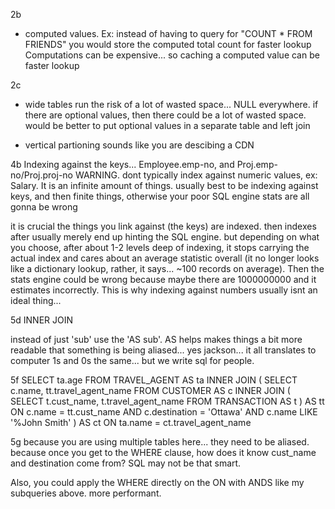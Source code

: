 2b
- computed values. Ex: instead of having to query for "COUNT * FROM FRIENDS"
  you would store the computed total count for faster lookup
  Computations can be expensive... so caching a computed value can be faster lookup

2c
- wide tables run the risk of a lot of wasted space... NULL everywhere.
  if there are optional values, then there could be a lot of wasted space. would be better to put optional values in a separate table and left join

- vertical partioning sounds like you are descibing a CDN

4b
Indexing against the keys... Employee.emp-no, and Proj.emp-no/Proj.proj-no
WARNING. dont typically index against numeric values, ex: Salary. It is an infinite amount of things.
usually best to be indexing against keys, and then finite things, otherwise your poor SQL engine stats are all gonna be wrong

it is crucial the things you link against (the keys) are indexed. then indexes after usually merely end up hinting the SQL engine. but depending on what you choose, after about 1-2 levels deep of indexing, it stops carrying the actual index and cares about an average statistic overall (it no longer looks like a dictionary lookup, rather, it says... ~100 records on average). Then the stats engine could be wrong because maybe there are 1000000000 and it estimates incorrectly. This is why indexing against numbers usually isnt an ideal thing...

5d
INNER JOIN

instead of just 'sub' use the 'AS sub'. AS helps makes things a bit more readable that something is being aliased... yes jackson... it all translates to computer 1s and 0s the same... but we write sql for people.

5f
SELECT ta.age
FROM TRAVEL_AGENT AS ta
INNER JOIN (
    SELECT c.name, tt.travel_agent_name
    FROM CUSTOMER AS c
    INNER JOIN (
        SELECT t.cust_name, t.travel_agent_name
        FROM TRANSACTION AS t
    ) AS tt
    ON c.name = tt.cust_name
        AND c.destination = 'Ottawa'
        AND c.name LIKE '%John Smith'
) AS ct
ON ta.name = ct.travel_agent_name

5g
because you are using multiple tables here...
they need to be aliased. because once you get to the 
WHERE clause, how does it know cust_name and destination come from?
SQL may not be that smart.

Also, you could apply the WHERE directly on the ON with ANDS
like my subqueries above. more performant.


